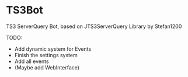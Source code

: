 # TS3Bot
TS3 ServerQuery Bot, based on JTS3ServerQuery Library by Stefan1200

TODO:
- Add dynamic system for Events
- Finish the settings system
- Add all events
- (Maybe add WebInterface)
